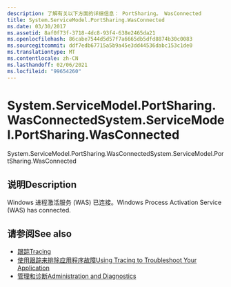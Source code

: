 ```yaml
---
description: 了解有关以下方面的详细信息： PortSharing。 WasConnected
title: System.ServiceModel.PortSharing.WasConnected
ms.date: 03/30/2017
ms.assetid: 8af0f73f-3718-4dc8-93f4-638e2465da21
ms.openlocfilehash: 86cabe7544d5d57f7a6665db5dfd8874b30c0083
ms.sourcegitcommit: ddf7edb67715a5b9a45e3dd44536dabc153c1de0
ms.translationtype: MT
ms.contentlocale: zh-CN
ms.lasthandoff: 02/06/2021
ms.locfileid: "99654260"
---
```

# <a name="systemservicemodelportsharingwasconnected"></a><span data-ttu-id="d0933-103">System.ServiceModel.PortSharing.WasConnected</span><span class="sxs-lookup"><span data-stu-id="d0933-103">System.ServiceModel.PortSharing.WasConnected</span></span>

<span data-ttu-id="d0933-104">System.ServiceModel.PortSharing.WasConnected</span><span class="sxs-lookup"><span data-stu-id="d0933-104">System.ServiceModel.PortSharing.WasConnected</span></span>  
  
## <a name="description"></a><span data-ttu-id="d0933-105">说明</span><span class="sxs-lookup"><span data-stu-id="d0933-105">Description</span></span>  

 <span data-ttu-id="d0933-106">Windows 进程激活服务 (WAS) 已连接。</span><span class="sxs-lookup"><span data-stu-id="d0933-106">Windows Process Activation Service (WAS) has connected.</span></span>  
  
## <a name="see-also"></a><span data-ttu-id="d0933-107">请参阅</span><span class="sxs-lookup"><span data-stu-id="d0933-107">See also</span></span>

- [<span data-ttu-id="d0933-108">跟踪</span><span class="sxs-lookup"><span data-stu-id="d0933-108">Tracing</span></span>](index.md)
- [<span data-ttu-id="d0933-109">使用跟踪来排除应用程序故障</span><span class="sxs-lookup"><span data-stu-id="d0933-109">Using Tracing to Troubleshoot Your Application</span></span>](using-tracing-to-troubleshoot-your-application.md)
- [<span data-ttu-id="d0933-110">管理和诊断</span><span class="sxs-lookup"><span data-stu-id="d0933-110">Administration and Diagnostics</span></span>](../index.md)
